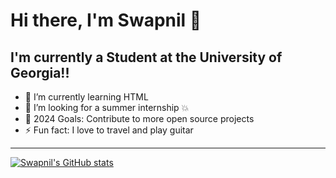# Hi there, I'm Swapnil 👋 

## I'm currently a Student at the University of Georgia!!

- 🌱 I’m currently learning HTML
- 👯 I’m looking for a summer internship 💥
- 🥅 2024 Goals: Contribute to more open source projects
- ⚡ Fun fact: I love to travel and play guitar

---

[![Swapnil's GitHub stats](https://github-readme-stats.vercel.app/api?username=thespcrewroy)](https://github.com/anuraghazra/github-readme-stats)